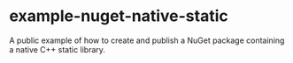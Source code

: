 # example-nuget-native-static

A public example of how to create and publish a NuGet package containing a native C++ static library.
